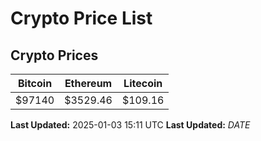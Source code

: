 # Crypto Price List

## Crypto Prices
| Bitcoin | Ethereum | Litecoin |
| ------- | -------- | -------- |
| $97140 | $3529.46 | $109.16 |
**Last Updated:** 2025-01-03 15:11 UTC
**Last Updated:** $DATE$
